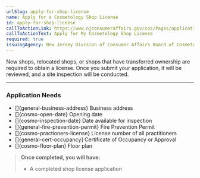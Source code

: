 ```yaml
---
urlSlug: apply-for-shop-license
name: Apply for a Cosmetology Shop License
id: apply-for-shop-license
callToActionLink: https://www.njconsumeraffairs.gov/cos/Pages/applications.aspx
callToActionText: Apply for My Cosmetology Shop License
required: true
issuingAgency: New Jersey Division of Consumer Affairs Board of Cosmetology and Hairstyling
---
```

New shops, relocated shops, or shops that have transferred ownership are required to obtain a license. Once you submit your application, it will be reviewed, and a site inspection will be conducted.

---

### Application Needs

- []{general-business-address} Business address
- []{cosmo-open-date} Opening date
- []{cosmo-inspection-date} Date available for inspection
- []{general-fire-prevention-permit} Fire Prevention Permit
- []{cosmo-practioners-license} License number of all practitioners
- []{general-cert-occupancy] Certificate of Occupancy or Approval
- []{cosmo-floor-plan} Floor plan

>**Once completed, you will have:**
>
>* A completed shop license application